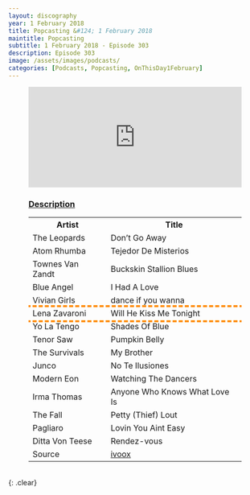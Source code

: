 ```yaml
---
layout: discography
year: 1 February 2018
title: Popcasting &#124; 1 February 2018
maintitle: Popcasting
subtitle: 1 February 2018 - Episode 303
description: Episode 303
image: /assets/images/podcasts/
categories: [Podcasts, Popcasting, OnThisDay1February]
---
```


<figure class="fig3">
<iframe id='audio_23489872' frameborder='0' allowfullscreen='' scrolling='no' height='200' style='width:100%;' src='https://www.ivoox.com/player_ej_23489872_6_1.html' loading='lazy'></iframe>
</figure>

<figure class="fig3">
<h3 id="description"><a href="#description">Description</a></h3>
<table>
<tr><th>Artist</th><th>Title</th></tr>
<tr><td>The Leopards</td><td>Don’t Go Away</td></tr>
<tr><td>Atom Rhumba</td><td>Tejedor De Misterios</td></tr>
<tr><td>Townes Van Zandt</td><td>Buckskin Stallion Blues</td></tr>
<tr><td>Blue Angel</td><td>I Had A Love</td></tr>
<tr><td>Vivian Girls</td><td>dance if you wanna</td></tr>
<tr style="outline: 4px dashed darkorange;"><td>Lena Zavaroni</td><td>Will He Kiss Me Tonight</td></tr>
<tr><td>Yo La Tengo</td><td>Shades Of Blue</td></tr>
<tr><td>Tenor Saw</td><td>Pumpkin Belly</td></tr>
<tr><td>The Survivals</td><td>My Brother</td></tr>
<tr><td>Junco</td><td>No Te Ilusiones</td></tr>
<tr><td>Modern Eon</td><td>Watching The Dancers</td></tr>
<tr><td>Irma Thomas</td><td>Anyone Who Knows What Love Is</td></tr>
<tr><td>The Fall</td><td>Petty (Thief) Lout</td></tr>
<tr><td>Pagliaro</td><td>Lovin You Aint Easy</td></tr>
<tr><td>Ditta Von Teese</td><td>Rendez-vous</td></tr>
<tr><td>Source</td><td><a class="external-link" href="https://www.ivoox.com/en/popcasting303-audios-mp3_rf_23489872_1.html">ivoox</a></td></tr>
</table>
</figure>

<br />{: .clear}
